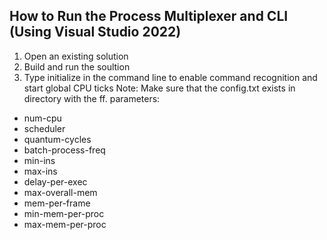 ## How to Run the Process Multiplexer and CLI (Using Visual Studio 2022)
1. Open an existing solution
2. Build and run the soultion
3. Type initialize in the command line to enable command recognition and start global CPU ticks
Note: Make sure that the config.txt exists in directory with the ff. parameters:
* num-cpu 
* scheduler 
* quantum-cycles 
* batch-process-freq 
* min-ins 
* max-ins 
* delay-per-exec 
* max-overall-mem 
* mem-per-frame 
* min-mem-per-proc 
* max-mem-per-proc 
